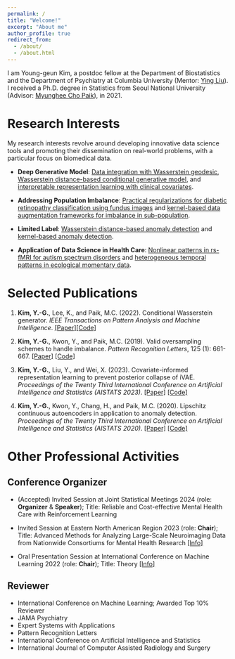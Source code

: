 ```yaml
---
permalink: /
title: "Welcome!"
excerpt: "About me"
author_profile: true
redirect_from: 
  - /about/
  - /about.html
---
```


I am Young-geun Kim, a postdoc fellow at the Department of Biostatistics and the Department of Psychiatry at Columbia University (Mentor: [Ying Liu](https://scholar.google.com/citations?user=08LYEGoAAAAJ&hl=en&oi=ao)). I received a Ph.D. degree in Statistics from Seoul National University (Advisor: [Myunghee Cho Paik](https://scholar.google.com/citations?user=ww1zLWEAAAAJ&hl=en)), in 2021. 

Research Interests
======
My research interests revolve around developing innovative data science tools and promoting their dissemination on real-world problems, with a particular focus on biomedical data. 

- **Deep Generative Model**: [Data integration with Wasserstein geodesic](https://arxiv.org/abs/2308.10145), [Wasserstein distance-based conditional generative model](https://ieeexplore.ieee.org/abstract/document/9944913), and [interpretable representation learning with clinical covariates](https://proceedings.mlr.press/v206/kim23c.html).

- **Addressing Population Imbalance**: [Practical regularizations for diabetic retinopathy classification using fundus images](https://www.sciencedirect.com/science/article/pii/S0167865519301965) and [kernel-based data augmentation frameworks for imbalance in sub-population](https://ojs.aaai.org/index.php/AAAI/article/view/16993).

- **Limited Label**: [Wasserstein distance-based anomaly detection](https://proceedings.mlr.press/v108/kim20c.html) and [kernel-based anomaly detection](https://patents.google.com/patent/KR102202842B1/en).

- **Application of Data Science in Health Care**: [Nonlinear patterns in rs-fMRI for autism spectrum disorders](https://www.biorxiv.org/content/10.1101/2023.09.13.557591v1.abstract) and [heterogeneous temporal patterns in ecological momentary data](https://www.biorxiv.org/content/10.1101/2023.09.13.557652v1.abstract).

Selected Publications
======
1. **Kim, Y.-G.**, Lee, K., and Paik, M.C. (2022). Conditional Wasserstein generator. *IEEE Transactions on Pattern Analysis and Machine Intelligence*. [[Paper]](https://ieeexplore.ieee.org/abstract/document/9944913)[[Code]](https://github.com/kyg0910/Conditional-Wasserstein-Generator)

2. **Kim, Y.-G.**, Kwon, Y., and Paik, M.C. (2019). Valid oversampling schemes to handle imbalance. *Pattern Recognition Letters*, 125 (1): 661-667. [[Paper]](https://doi.org/10.1016/j.patrec.2019.07.006) [[Code]](https://github.com/ykwon0407/valid-oversample)

3. **Kim, Y.-G.**, Liu, Y., and Wei, X. (2023). Covariate-informed representation learning to prevent posterior collapse of iVAE. *Proceedings of the Twenty Third International Conference on Artificial Intelligence and Statistics (AISTATS 2023)*. [[Paper]](https://proceedings.mlr.press/v206/kim23c/kim23c.pdf) [[Code]](https://github.com/kyg0910/CI-iVAE)

4. **Kim, Y.-G.**, Kwon, Y., Chang, H., and Paik, M.C. (2020). Lipschitz continuous autoencoders in application to anomaly detection. *Proceedings of the Twenty Third International Conference on Artificial Intelligence and Statistics (AISTATS 2020)*. [[Paper]](http://proceedings.mlr.press/v108/kim20c.html) [[Code]](https://github.com/kyg0910/Lipschitz-Continuous-Autoencoders-in-Application-to-Anomaly-Detection)

Other Professional Activities
======
## Conference Organizer
- (Accepted) Invited Session at Joint Statistical Meetings 2024 (role: **Organizer** & **Speaker**); Title: Reliable and Cost-effective Mental Health Care with Reinforcement Learning
  
- Invited Session at Eastern North American Region 2023 (role: **Chair**); Title: Advanced Methods for Analyzing Large-Scale Neuroimaging Data from Nationwide Consortiums for Mental Health Research [[Info]](https://www.enar.org/meetings/spring2023/program/Invited_Preliminary_Program.cfm)

- Oral Presentation Session at International Conference on Machine Learning 2022 (role: **Chair**); Title: Theory [[Info]](https://icml.cc/virtual/2022/session/20086)

## Reviewer
- International Conference on Machine Learning; Awarded Top 10% Reviewer
- JAMA Psychiatry
- Expert Systems with Applications
- Pattern Recognition Letters
- International Conference on Artificial Intelligence and Statistics
- International Journal of Computer Assisted Radiology and Surgery
